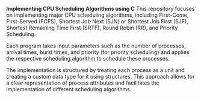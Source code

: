 **Implementing CPU Scheduling Algorithms using C**
This repository focuses on implementing major CPU scheduling algorithms, including First-Come, First-Served (FCFS), 
Shortest Job Next (SJN) or Shortest Job First (SJF), Shortest Remaining Time First (SRTF), Round Robin (RR), and Priority Scheduling.

Each program takes input parameters such as the number of processes, arrival times, burst times, and priority (for priority scheduling) and applies the respective scheduling algorithm to schedule these processes.

The implementation is structured by treating each process as a unit and creating a custom data type for it using structures. 
This approach allows for a clear representation of process attributes and facilitates the implementation of different scheduling algorithms.
